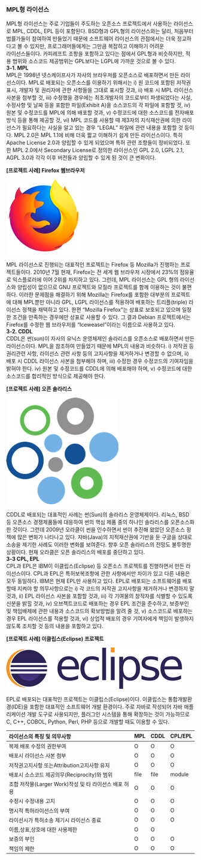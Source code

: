 ### MPL형 라이선스

MPL형 라이선스는 주로 기업들이 주도하는 오픈소스 프로젝트에서 사용하는 라이선스로 MPL, CDDL, EPL 등이 포함된다. BSD형과 GPL형의 라이선스와는 달리, 처음부터 법률가들이 참여하여 만들었기 때문에 소프트웨어 라이선스의 관점에서는 더욱 정교하다고 볼 수 있지만, 프로그래머들에게는 그만큼 복잡하고 이해하기 어려운  
라이선스들이다. 카피레프트 조항을 포함하고 있다는 점에서 GPL형과 비슷하지만, 적용 범위와 소스코드 제공범위는 GPL보다는 LGPL에 가까운 것으로 볼 수 있다.   
**3-1. MPL**    
MPL은 1998년 넷스케이프사가 자사의 브라우저를 오픈소스로 배포하면서 만든 라이선스이다. MPL로 배포되는 오픈소스를 이용하기 위해서는 i\) 원 코드에 포함된 저작권표시, 개발자 및 권리자에 관한 사항들을 그대로 표시할 것과, ii\) 배포 시 MPL 라이선스 사본을 첨부할 것, iii\) 수정했을 경우에는 최초개발자의 코드로부터 파생되었다는 사실, 수정사항 및 날짜 등을 포함한 파일\(Exhibit A\)을 소스코드의 각 파일에 포함할 것, iv\) 원본 및 수정코드를 MPL에 의해 배포할 것과, v\) 수정코드에 대한 소스코드를 전자배포방식 등을 통해 제공할 것, vi\) MPL 코드를 사용할 때 제3자의 지식재산권에 의한 라이선스가 필요하다는 사실을 알고 있는 경우 “LEGAL” 파일에 관련 내용을 포함할 것 등이다. MPL 2.0은 MPL 1.1에 비해 더욱 짧고 이해하기 쉽게 만든 라이선스이다. 특히 Apache License 2.0과 양립할 수 있게 되었으며 특허 관련 조항들이 정비되었다. 또한 MPL 2.0에서 Secondary License로 정의한 라이선스인 GPL 2.0, LGPL 2.1, AGPL 3.0과 각각 이후 버전들과 양립할 수 있게 된 것이 큰 변화이다.
  
**\[프로젝트 사례\] Firefox 웹브라우저**  

![](/assets/200px-Firefox_Logo,_2017.svg.png)

MPL 라이선스로 진행되는 대표적인 프로젝트는 Firefox 등 Mozilla가 진행하는 프로젝트들이다. 2010년 7월 현재, Firefox는 전 세계 웹 브라우저 시장에서 23%의 점유율로 익스플로러에 이어 2위를 차지하고 있다. 그런데, MPL 라이선스는 GPL 형의 라이선스와 양립성이 없으므로 GNU 프로젝트와 모질라 프로젝트를 함께 이용하는 것이 불편하다. 이러한 문제점을 해결하기 위해 Mozilla는 Firefox를 포함한 대부분의 프로젝트에 대해 MPL뿐만 아니라 GPL, LGPL 라이선스를 적용하여 배포하는 트리플\(triple\) 라이선스 정책을 채택하고 있다. 한편 “Mozilla Firefox”는 상표로 보호되고 있으며 일정한 조건을 만족하는 경우에만 상표로 사용할 수 있다. 그 결과 Debian 프로젝트에서는 Firefox를 수정한 웹 브라우저를 “Iceweasel”이라는 이름으로 사용하고 있다.  
**3-2. CDDL**   
CDDL은 썬\(sun\)이 자사의 유닉스 운영체제인 솔라리스를 오픈소스로 배포하면서 만든 라이선스이다. MPL을 참조하여 만들었기 때문에 MPL의 내용과 비슷하다. i\) 저작권 등 권리관련 사항, 라이선스 관련 사항 등의 고지사항을 제거하거나 변경할 수 없으며, ii\) 배포 시 CDDL 라이선스 사본을 첨부해야 하며, iii\) 수정한 경우 수정코드의 기여자임을 밝혀야 한다. iv\) 원본 및 수정코드를 CDDL에 의해 배포해야 하며, v\) 수정코드에 대한 소스코드를 합리적인 방식으로 제공해야 한다.

**\[프로젝트 사례\] 오픈 솔라리스**  

![](/assets/1200px-OpenSolaris_Logo.svg.png)

CDDL로 배포되는 대표적인 사례는 썬\(Sun\)의 솔라리스 운영체제이다. 리눅스, BSD 등 오픈소스 경쟁제품들에 대응하여 썬의 핵심 제품 중의 하나인 솔라리스를 오픈소스화한 것이다. 그런데 2009년 오라클이 썬을 인수하면서 썬이 추진해 왔었던 오픈소스 정책에 많은 변화가 나타나고 있다. 자바\(Java\)의 지적재산권에 기반을 둔 구글을 상대로 소송을 제기한 사례도 이러한 변화를 보여준다. 향후 오픈 솔라리스의 전망도 불투명한 상황이다. 현재 오라클은 오픈 솔라리스의 배포를 중단하고 있다.  
**3-3 CPL, EPL**  
CPL과 EPL은 IBM이 이클립스\(Eclipse\) 등 오픈소스 프로젝트를 진행하면서 만든 라이선스이다. CPL과 EPL은 특허보복조항에 관한 사항에서만 차이가 있고 다른 내용은 모두 동일하다. IBM은 현재 EPL만 사용하고 있다. EPL로 배포되는 소프트웨어를 배포할때 지켜야 할 의무사항으로는 i\) 각 코드의 저작권 고지사항을 제거하거나 변경하지 말 것과, ii\) EPL 라이선스 사본을 포함할 것과, iii\) 각 기여물의 창작자를 식별할 수 있도록  신분을 밝힐 것과, iv\) 오브젝트코드로 배포하는 경우 EPL 조건을 준수하고, 보증부인 및 책임배제에 관한 내용과 소스코드의 확보방법을 알려 줄 것, v\) 소스코드로 배포하는 경우 EPL 라이선스를 적용할 것과, vi\) 상업적 배포의 경우 기여자에게 책임이 발생하지 않도록 조치할 것 등의 내용을 포함하고 있다.
  
**\[프로젝트 사례\] 이클립스\(Eclipse\) 프로젝트**  

![](/assets/Eclipse.png)

EPL로 배포되는 대표적인 프로젝트는 이클립스\(Eclipse\)이다. 이클립스는 통합개발환경\(IDE\)을 포함한 대표적인 소프트웨어 개발 환경이다. 주로 자바로 작성되어 자바 애플리케이션 개발 도구로 사용되지만, 플러그인 시스템을 통해 확장하는 것이 가능하므로 C, C++, COBOL, Python, Perl, PHP 등으로 개발할 때도 이용할 수 있다.

| 라이선스의 특징 및 의무사항 | MPL | CDDL | CPL/EPL |
| :--- | :--- | :--- | :--- |
| 복제 배포 수정의 권한부여 | O | O | O |
| 배포시 라이선스 사본 첨부 | O | O | O |
| 저작권고지사항 또는Attribution고지사항 유지 | O | O | O |
| 배포시 소스코드 제공의무\(Reciprocity\)와 범위 | file | file | module |
| 조합 저작물\(Larger Work\)작성 및 타 라이선스 배포 허용 | O | O | O |
| 수정시 수정내용 고지 | O | O | O |
| 명시적 특허라이선스의 부여 | O | O | O |
| 라이선시가 특허소송 제기시 라이선스 종료 | O | O | O |
| 이름,상표,상호에 대한 사용제한 | O | O |  |
| 보증의 부인 | O | O | O |
| 책임의 제한 | O | O | O |
